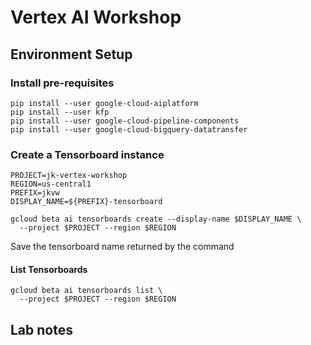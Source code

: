 # Vertex AI Workshop


## Environment Setup

### Install pre-requisites

```
pip install --user google-cloud-aiplatform
pip install --user kfp
pip install --user google-cloud-pipeline-components
pip install --user google-cloud-bigquery-datatransfer
```

### Create a Tensorboard instance

```
PROJECT=jk-vertex-workshop
REGION=us-central1
PREFIX=jkvw
DISPLAY_NAME=${PREFIX}-tensorboard

gcloud beta ai tensorboards create --display-name $DISPLAY_NAME \
  --project $PROJECT --region $REGION

```

Save the tensorboard name returned by the command

#### List Tensorboards

```
gcloud beta ai tensorboards list \
  --project $PROJECT --region $REGION
```

## Lab notes

